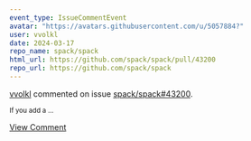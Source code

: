 ```yaml
---
event_type: IssueCommentEvent
avatar: "https://avatars.githubusercontent.com/u/5057884?"
user: vvolkl
date: 2024-03-17
repo_name: spack/spack
html_url: https://github.com/spack/spack/pull/43200
repo_url: https://github.com/spack/spack
---
```


<a href='https://github.com/vvolkl' target='_blank'>vvolkl</a> commented on issue <a href='https://github.com/spack/spack/pull/43200' target='_blank'>spack/spack#43200</a>.

<small>If you add a ...</small>

<a href='https://github.com/spack/spack/pull/43200' target='_blank'>View Comment</a>